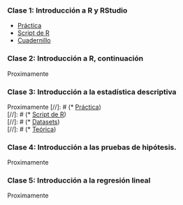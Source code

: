 ### Clase 1: Introducción a R y RStudio

* [Práctica](https://a2b2c-cursos.github.io/analisis_de_datos_con_r_octubre_2020/clases/clase_1/practica_dia_1.docx)  
* [Script de R](https://a2b2c-cursos.github.io/analisis_de_datos_con_r_octubre_2020/clases/clase_1/dia_1.R)  
* [Cuadernillo](https://rpubs.com/msbeckel/cursoR_dia1)  

### Clase 2: Introducción a R, continuación

Proximamente

### Clase 3: Introducción a la estadística descriptiva

Proximamente
[//]: # (* [Práctica](https://a2b2c-cursos.github.io/analisis_de_datos_con_r_octubre_2020/clases/clase_3/practica_dia_3.pdf))   
[//]: # (* [Script de R](https://a2b2c-cursos.github.io/analisis_de_datos_con_r_octubre_2020/clases/clase_3/dia_3.R))  
[//]: # (* [Datasets](https://a2b2c-cursos.github.io/analisis_de_datos_con_r_octubre_2020/clases/clase_3/datasets.zip))    
[//]: # (* [Teórica](https://a2b2c-cursos.github.io/analisis_de_datos_con_r_octubre_2020/clases/clase_3/dia_3.pdf))    

### Clase 4: Introducción a las pruebas de hipótesis.

Proximamente

### Clase 5: Introducción a la regresión lineal
 
Proximamente
